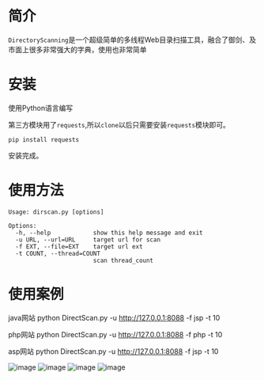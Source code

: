 # 简介

`DirectoryScanning`是一个超级简单的多线程Web目录扫描工具，融合了御剑、及市面上很多非常强大的字典，使用也非常简单

# 安装

使用Python语言编写

第三方模块用了`requests`,所以`clone`以后只需要安装`requests`模块即可。

```
pip install requests
```

安装完成。

# 使用方法

```
Usage: dirscan.py [options]

Options:
  -h, --help            show this help message and exit
  -u URL, --url=URL     target url for scan
  -f EXT, --file=EXT    target url ext
  -t COUNT, --thread=COUNT
                        scan thread_count
```

# 使用案例
java网站  python DirectScan.py -u  http://127.0.0.1:8088 -f jsp -t 10

php网站   python DirectScan.py -u  http://127.0.0.1:8088 -f php -t 10

asp网站   python DirectScan.py -u  http://127.0.0.1:8088 -f jsp -t 10

![image](https://github.com/github8669/DirctScan/assets/22950238/c523b4dd-bf43-421f-a730-6489aafccd5a)
![image](https://github.com/github8669/DirctScan/assets/22950238/84f9541e-e3dc-4203-8331-a6c982f3663c)
![image](https://github.com/github8669/DirctScan/assets/22950238/b3d0910a-995f-4178-954d-f9824395f69e)
![image](https://github.com/github8669/DirctScan/assets/22950238/fb3173bf-1453-4cb9-861b-09c2f1e4cd49)


